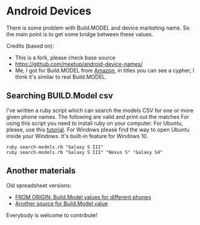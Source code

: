 Android Devices
===============
There is some problem with Build.MODEL and device marketing name. So the main point is to get some bridge between these values. 

Credits (based on):
 
 * This is a fork, please check base source
 * https://github.com/meetup/android-device-names/
 * Me, I got for Build.MODEL from [Amazon](https://www.amazon.com/s/ref=nb_sb_noss_2/140-7302758-2462514?url=search-alias%3Dmobile&field-keywords=oneplus+6+&sprefix=oneplu%2Cmobile%2C235&crid=3SGL5DMQKLOB6), in titles you can see a cypher, I think it's similar to real Build.MODEL. 

Searching BUILD.Model csv
-------------------------

I've written a ruby script which can search the models CSV for one or more given phone names. The following are valid and print out the matches
For using this script you need to install ruby on your computer. For Ubuntu, please, use this [tutorial](https://www.digitalocean.com/community/tutorials/how-to-install-ruby-and-set-up-a-local-programming-environment-on-ubuntu-16-04). 
For Windows please find the way to open Ubuntu inside your Windows. It's built-in feature for Windows 10. 

    ruby search-models.rb "Galaxy S III"
    ruby search-models.rb "Galaxy S III" "Nexus S" "Galaxy S4"

Another materials 
-------------------------
Old spreadsheet versions:

 * [FROM ORIGIN: Build.Model values for different phones](https://docs.google.com/spreadsheet/ccc?key=0Argh_eVbu2eZdE5uRmtISXJuSk5MT1FvTmNMWkxlX1E)
 * [Another source for Build.Model value](https://github.com/meetup/android-device-names/blob/master/android_models.properties)

Everybody is welcome to contribute!

